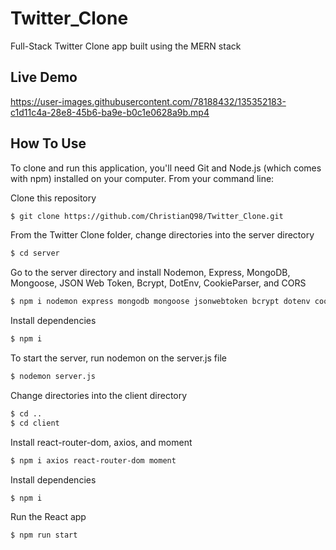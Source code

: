 # Twitter_Clone

Full-Stack Twitter Clone app built using the MERN stack

## Live Demo

https://user-images.githubusercontent.com/78188432/135352183-c1d11c4a-28e8-45b6-ba9e-b0c1e0628a9b.mp4

## How To Use

To clone and run this application, you'll need Git and Node.js (which comes with npm) installed on your computer. 
From your command line:

Clone this repository

```bash
$ git clone https://github.com/ChristianQ98/Twitter_Clone.git
```

From the Twitter Clone folder, change directories into the server directory

```bash
$ cd server
```

Go to the server directory and install Nodemon, Express, MongoDB, Mongoose, JSON Web Token, Bcrypt, DotEnv, CookieParser, and CORS

```bash
$ npm i nodemon express mongodb mongoose jsonwebtoken bcrypt dotenv cookieparser cors
```

Install dependencies

```bash
$ npm i
```

To start the server, run nodemon on the server.js file

```bash
$ nodemon server.js
```

Change directories into the client directory

```bash
$ cd ..
$ cd client
```

Install react-router-dom, axios, and moment

```bash
$ npm i axios react-router-dom moment
```

Install dependencies

```bash
$ npm i
```

Run the React app

```bash
$ npm run start
```
